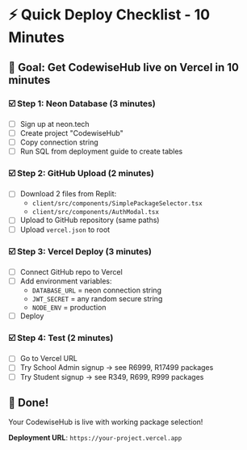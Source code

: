 # ⚡ Quick Deploy Checklist - 10 Minutes

## 🎯 Goal: Get CodewiseHub live on Vercel in 10 minutes

### ☑️ Step 1: Neon Database (3 minutes)
- [ ] Sign up at neon.tech
- [ ] Create project "CodewiseHub" 
- [ ] Copy connection string
- [ ] Run SQL from deployment guide to create tables

### ☑️ Step 2: GitHub Upload (2 minutes)  
- [ ] Download 2 files from Replit:
  - `client/src/components/SimplePackageSelector.tsx`
  - `client/src/components/AuthModal.tsx`
- [ ] Upload to GitHub repository (same paths)
- [ ] Upload `vercel.json` to root

### ☑️ Step 3: Vercel Deploy (3 minutes)
- [ ] Connect GitHub repo to Vercel
- [ ] Add environment variables:
  - `DATABASE_URL` = neon connection string
  - `JWT_SECRET` = any random secure string
  - `NODE_ENV` = production
- [ ] Deploy

### ☑️ Step 4: Test (2 minutes)
- [ ] Go to Vercel URL
- [ ] Try School Admin signup → see R6999, R17499 packages
- [ ] Try Student signup → see R349, R699, R999 packages

## 🎉 Done!
Your CodewiseHub is live with working package selection!

**Deployment URL**: `https://your-project.vercel.app`